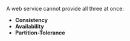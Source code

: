 A web service cannot provide all three at once:

- **Consistency**
- **Availability**
- **Partition-Tolerance**